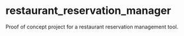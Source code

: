 # restaurant_reservation_manager
Proof of concept project for a restaurant reservation management tool.
